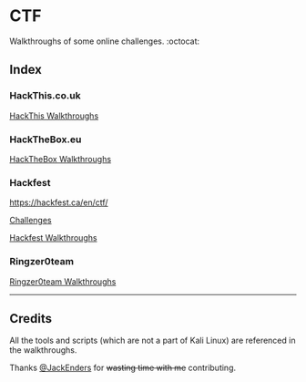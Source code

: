 # CTF

Walkthroughs of some online challenges. :octocat:

## Index

### HackThis.co.uk
[HackThis Walkthroughs](https://github.com/leolashkevych/CTF/tree/master/Hackthis.co.uk)


### HackTheBox.eu
[HackTheBox Walkthroughs](https://github.com/leolashkevych/CTF/tree/master/Hackthebox.eu)


### Hackfest

https://hackfest.ca/en/ctf/

[Challenges](https://github.com/HoLyVieR/Hackfest-MiniCTF-2017)

[Hackfest
 Walkthroughs](https://github.com/leolashkevych/CTF/tree/master/Hackfest/2017%20-%20Nine%20Lives)

### Ringzer0team

[Ringzer0team Walkthroughs](https://github.com/leolashkevych/CTF/tree/master/Ringzer0team)
***
## Credits

All the tools and scripts (which are not a part of Kali Linux) are referenced in the walkthroughs.

Thanks [@JackEnders](https://github.com/JackEnders) for ~~wasting time with me~~ contributing.
